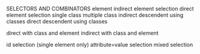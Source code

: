 
   SELECTORS AND COMBINATORS
element indirect element selection direct element selection single class multiple class indirect descendent using classes direct descendent using classes

direct with class and element indirect with class and element

id selection (single element only) attribute=value selection mixed selection
